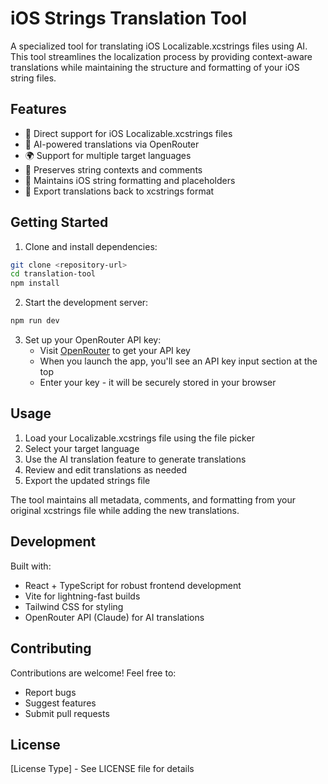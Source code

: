 # iOS Strings Translation Tool

A specialized tool for translating iOS Localizable.xcstrings files using AI. This tool streamlines the localization process by providing context-aware translations while maintaining the structure and formatting of your iOS string files.

## Features

- 🔄 Direct support for iOS Localizable.xcstrings files
- 🤖 AI-powered translations via OpenRouter
- 🌍 Support for multiple target languages
- 📝 Preserves string contexts and comments
- 🎯 Maintains iOS string formatting and placeholders
- 💾 Export translations back to xcstrings format

## Getting Started

1. Clone and install dependencies:
```bash
git clone <repository-url>
cd translation-tool
npm install
```

2. Start the development server:
```bash
npm run dev
```

3. Set up your OpenRouter API key:
   - Visit [OpenRouter](https://openrouter.ai/keys) to get your API key
   - When you launch the app, you'll see an API key input section at the top
   - Enter your key - it will be securely stored in your browser

## Usage

1. Load your Localizable.xcstrings file using the file picker
2. Select your target language
3. Use the AI translation feature to generate translations
4. Review and edit translations as needed
5. Export the updated strings file

The tool maintains all metadata, comments, and formatting from your original xcstrings file while adding the new translations.

## Development

Built with:
- React + TypeScript for robust frontend development
- Vite for lightning-fast builds
- Tailwind CSS for styling
- OpenRouter API (Claude) for AI translations

## Contributing

Contributions are welcome! Feel free to:
- Report bugs
- Suggest features
- Submit pull requests

## License

[License Type] - See LICENSE file for details
